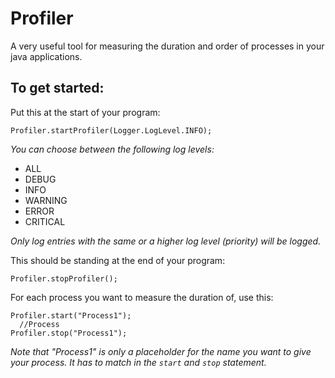 Profiler
========

A very useful tool for measuring the duration and order of processes in your java applications.

To get started:
-------

Put this at the start of your program:
```
Profiler.startProfiler(Logger.LogLevel.INFO);
```
_You can choose between the following log levels:_
- ALL
- DEBUG
- INFO
- WARNING
- ERROR
- CRITICAL

_Only log entries with the same or a higher log level (priority) will be logged._

This should be standing at the end of your program:
```
Profiler.stopProfiler();
```

For each process you want to measure the duration of, use this:
```
Profiler.start("Process1");
  //Process
Profiler.stop("Process1");
```
_Note that "Process1" is only a placeholder for the name you want to give your process. It has to match in the `start` and  `stop` statement._
